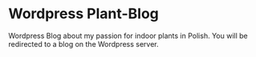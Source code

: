# Wordpress Plant-Blog
Wordpress Blog about my passion for indoor plants in Polish. You will be redirected to a blog on the Wordpress server. 
